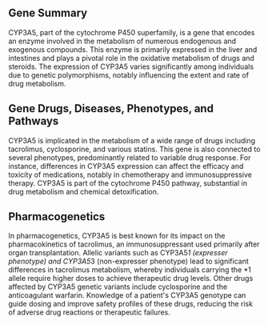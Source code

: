 ## Gene Summary
CYP3A5, part of the cytochrome P450 superfamily, is a gene that encodes an enzyme involved in the metabolism of numerous endogenous and exogenous compounds. This enzyme is primarily expressed in the liver and intestines and plays a pivotal role in the oxidative metabolism of drugs and steroids. The expression of CYP3A5 varies significantly among individuals due to genetic polymorphisms, notably influencing the extent and rate of drug metabolism.

## Gene Drugs, Diseases, Phenotypes, and Pathways
CYP3A5 is implicated in the metabolism of a wide range of drugs including tacrolimus, cyclosporine, and various statins. This gene is also connected to several phenotypes, predominantly related to variable drug response. For instance, differences in CYP3A5 expression can affect the efficacy and toxicity of medications, notably in chemotherapy and immunosuppressive therapy. CYP3A5 is part of the cytochrome P450 pathway, substantial in drug metabolism and chemical detoxification.

## Pharmacogenetics
In pharmacogenetics, CYP3A5 is best known for its impact on the pharmacokinetics of tacrolimus, an immunosuppressant used primarily after organ transplantation. Allelic variants such as CYP3A5*1 (expresser phenotype) and CYP3A5*3 (non-expresser phenotype) lead to significant differences in tacrolimus metabolism, whereby individuals carrying the *1 allele require higher doses to achieve therapeutic drug levels. Other drugs affected by CYP3A5 genetic variants include cyclosporine and the anticoagulant warfarin. Knowledge of a patient's CYP3A5 genotype can guide dosing and improve safety profiles of these drugs, reducing the risk of adverse drug reactions or therapeutic failures.